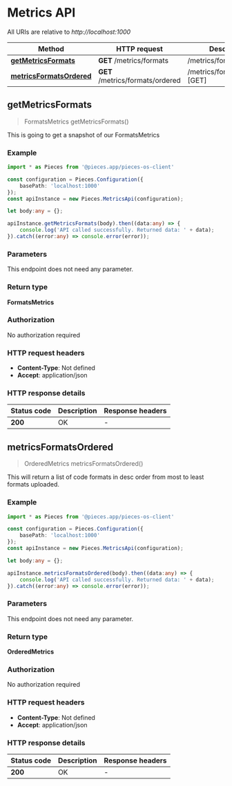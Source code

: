 # Metrics API

All URIs are relative to *http://localhost:1000*

Method | HTTP request | Description
------------- | ------------- | -------------
[**getMetricsFormats**](MetricsApi#getmetricsformats) | **GET** /metrics/formats | /metrics/formats [GET]
[**metricsFormatsOrdered**](MetricsApi#metricsformatsordered) | **GET** /metrics/formats/ordered | /metrics/formats/ordered [GET]


## **getMetricsFormats**
> FormatsMetrics getMetricsFormats()

This is going to get a snapshot of our FormatsMetrics

### Example

```typescript
import * as Pieces from '@pieces.app/pieces-os-client'

const configuration = Pieces.Configuration({
    basePath: 'localhost:1000'
});
const apiInstance = new Pieces.MetricsApi(configuration);

let body:any = {};

apiInstance.getMetricsFormats(body).then((data:any) => {
    console.log('API called successfully. Returned data: ' + data);
}).catch((error:any) => console.error(error));
```


### Parameters
This endpoint does not need any parameter.


### Return type

**FormatsMetrics**

### Authorization

No authorization required

### HTTP request headers

- **Content-Type**: Not defined
- **Accept**: application/json


### HTTP response details
| Status code | Description | Response headers |
|-------------|-------------|------------------|
**200** | OK |  -  |



## **metricsFormatsOrdered**
> OrderedMetrics metricsFormatsOrdered()

This will return a list of code formats in desc order from most to least formats uploaded.

### Example

```typescript
import * as Pieces from '@pieces.app/pieces-os-client'

const configuration = Pieces.Configuration({
    basePath: 'localhost:1000'
});
const apiInstance = new Pieces.MetricsApi(configuration);

let body:any = {};

apiInstance.metricsFormatsOrdered(body).then((data:any) => {
    console.log('API called successfully. Returned data: ' + data);
}).catch((error:any) => console.error(error));
```


### Parameters
This endpoint does not need any parameter.


### Return type

**OrderedMetrics**

### Authorization

No authorization required

### HTTP request headers

- **Content-Type**: Not defined
- **Accept**: application/json


### HTTP response details
| Status code | Description | Response headers |
|-------------|-------------|------------------|
**200** | OK |  -  |




